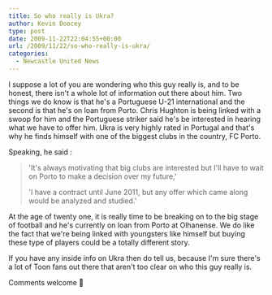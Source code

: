 ```yaml
---
title: So who really is Ukra?
author: Kevin Doocey
type: post
date: 2009-11-22T22:04:55+00:00
url: /2009/11/22/so-who-really-is-ukra/
categories:
  - Newcastle United News
---
```


I suppose a lot of you are wondering who this guy really is, and to be honest, there isn't a whole lot of information out there about him. Two things we do know is that he's a Portuguese U-21 international and the second is that he's on loan from Porto. Chris Hughton is being linked with a swoop for him and the Portuguese striker said he's be interested in hearing what we have to offer him. Ukra is very highly rated in Portugal and that's why he finds himself with one of the biggest clubs in the country, FC Porto.

Speaking, he said :

> 'It's always motivating that big clubs are interested but I'll have to wait on Porto to make a decision over my future,'
>
> 'I have a contract until June 2011, but any offer which came along would be analyzed and studied.'

At the age of twenty one, it is really time to be breaking on to the big stage of football and he's currently on loan from Porto at Olhanense. We do like the fact that we're being linked with youngsters like himself but buying these type of players could be a totally different story.

If you have any inside info on Ukra then do tell us, because I'm sure there's a lot of Toon fans out there that aren't too clear on who this guy really is.

Comments welcome 🙂
